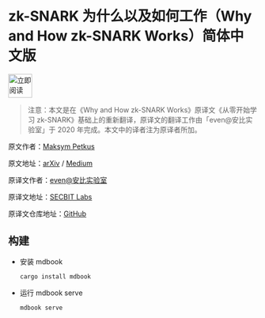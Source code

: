 # zk-SNARK 为什么以及如何工作（Why and How zk-SNARK Works）简体中文版

<a href="https://zyw271828.github.io/wahzw-zh-cn/abstract.html"><img alt="立即阅读"
    src="https://img.shields.io/badge/立即阅读-0091EA.svg?style=for-the-badge&logoColor=white&logo=mdbook" height="48" /></a>

> 注意：本文是在《Why and How zk-SNARK Works》原译文《从零开始学习 zk-SNARK》基础上的重新翻译，原译文的翻译工作由「even@安比实验室」于 2020 年完成。本文中的译者注为原译者所加。

原文作者：[Maksym Petkus](https://petkus.info/)

原文地址：[arXiv](https://arxiv.org/abs/1906.07221) / [Medium](https://medium.com/@imolfar/why-and-how-zk-snark-works-1-introduction-the-medium-of-a-proof-d946e931160)

原译文作者：[even@安比实验室](https://secbit.io/)

原译文地址：[SECBIT Labs](https://secbit.io/blog/2019/12/25/learn-zk-snark-from-zero-part-one/)

原译文仓库地址：[GitHub](https://github.com/sec-bit/blog)

## 构建

* 安装 mdbook

  ```bash
  cargo install mdbook
  ```

* 运行 mdbook serve

  ```bash
  mdbook serve
  ```
